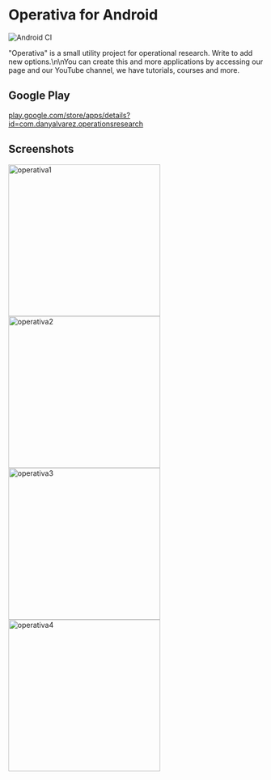 # Operativa for Android
![Android CI](https://github.com/alvareztech/OperationsResearch-Android/workflows/Android%20CI/badge.svg)

"Operativa" is a small utility project for operational research. Write to add new options.\n\nYou can create this and more applications by accessing our page and our YouTube channel, we have tutorials, courses and more.

## Google Play

[play.google.com/store/apps/details?id=com.danyalvarez.operationsresearch](https://play.google.com/store/apps/details?id=com.danyalvarez.operationsresearch)

## Screenshots

<img alt="operativa1" width="300" src="https://user-images.githubusercontent.com/1444991/27203041-fe35e4b0-51f1-11e7-9d8c-901532cda3e0.png">
<img alt="operativa2" width="300" src="https://user-images.githubusercontent.com/1444991/27203042-fe36e978-51f1-11e7-83f2-8c968780e1ec.png">
<img alt="operativa3" width="300" src="https://user-images.githubusercontent.com/1444991/27203039-fe2ccd80-51f1-11e7-9ea2-421cbe74f92e.png">
<img alt="operativa4" width="300" src="https://user-images.githubusercontent.com/1444991/27203040-fe2fe3d0-51f1-11e7-9e7b-6fcdf80a20c4.png">
